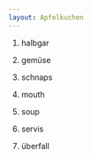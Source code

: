 ```yaml
---
layout: Apfelkuchen
---
```

1. halbgar

2. gemüse

3. schnaps

4. mouth

5. soup

6. servis

7. überfall

